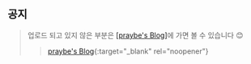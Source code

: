 ## 공지
>  업로드 되고 있지 않은 부분은
<a href="https://praybe.tistory.com/category/%EA%B8%B0%EC%88%A0%EB%A9%B4%EC%A0%91%EC%A4%80%EB%B9%84" target="_blank">[praybe's Blog]</a>에 가면 볼 수 있습니다 😊 <br>
>>  [praybe's Blog](https://praybe.tistory.com/category/%EA%B8%B0%EC%88%A0%EB%A9%B4%EC%A0%91%EC%A4%80%EB%B9%84){:target="_blank" rel="noopener"} <br>
